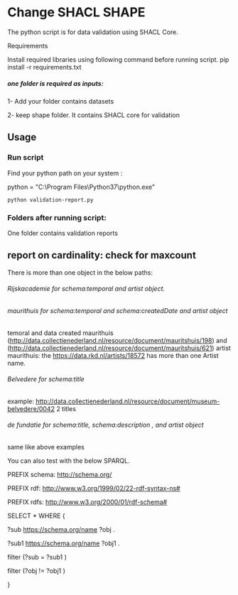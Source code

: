 # Change SHACL SHAPE

The python script is for data validation using SHACL Core.

Requirements

Install required libraries using following command before running script. pip install -r requirements.txt

##### one folder is required as inputs:

1- Add your folder contains datasets

2- keep shape folder. It contains SHACL core for validation

## Usage

### Run script

Find your python path on your system :

python = "C:\Program Files\Python37\python.exe"

`python validation-report.py`

### Folders after running script:

One folder contains validation reports

## report on cardinality: check for maxcount

There is more than one object in the below paths:

###### Rijskacademie for schema:temporal and artist object.

###### maurithuis for schema:temporal and schema:createdDate and artist object
temoral and data created maurithuis (http://data.collectienederland.nl/resource/document/mauritshuis/198) and  (http://data.collectienederland.nl/resource/document/mauritshuis/621)
 artist maurithuis: the https://data.rkd.nl/artists/18572 has more than one Artist name.
###### Belvedere for schema:title 

example: http://data.collectienederland.nl/resource/document/museum-belvedere/0042 2 titles

###### de fundatie for schema:title, schema:description , and artist object
same like above examples


You can also test with the below SPARQL.

PREFIX schema: <http://schema.org/>

PREFIX rdf: <http://www.w3.org/1999/02/22-rdf-syntax-ns#>

PREFIX rdfs: <http://www.w3.org/2000/01/rdf-schema#>

SELECT * WHERE {
  
  ?sub <https://schema.org/name> ?obj .

   ?sub1 <https://schema.org/name> ?obj1 .
  
  filter (?sub = ?sub1 )

  filter (?obj != ?obj1 )

} 












